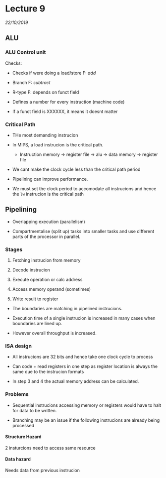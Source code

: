 # Lecture 9
*22/10/2019*

## ALU 
### ALU Control unit
Checks:
- Checks if were doing a load/store F: *add*

- Branch F: *subtract*

- R-type F: depends on funct field

- Defines a number for every instruction (machine code)

- If a funct field is XXXXXX, it means it doesnt matter 

###  Critical Path
- THe most demanding instrucion

- In MIPS, a load instrucion is the critical path.
    - Instruction memory -> register file -> alu -> data memory -> register file

- We cant make the clock cycle less than the critical path period

- Pipelining can improve performance.

- We must set the clock period to accomodate all instrucions and hence the `lw` instrucion is the critical path

## Pipelining
- Overlapping execution (parallelism)

- Compartmentalise (split up) tasks into smaller tasks and use different parts of the processor in parallel.

### Stages
1. Fetching instrucion from memory 

2. Decode instrucion

3. Execute operation or calc address

4. Access memory operand (sometimes)

5. Write result to register

- The boundaries are matching in pipelined instrucions.

- Execution time of a single instrucion is increased in many cases when boundaries are lined up.

- However overall throughput is increased.

### ISA design
- All instrucions are 32 bits and hence take one clock cycle to process

- Can code + read registers in one step as register location is always the same due to the instrucion formats

- In step 3 and 4 the actual memory address can be calculated.

### Problems
- Sequential instrucions accessing memory or registers would have to halt for data to be written.

- Branching may be an issue if the following instrucions are already being processed

#### Structure Hazard
2 insturcions need to access same resource
#### Data hazard
Needs data from previous instrucion

